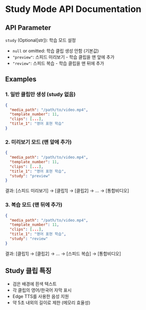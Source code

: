 # Study Mode API Documentation

## API Parameter

`study` (Optional[str]): 학습 모드 설정
- `null` or omitted: 학습 클립 생성 안함 (기본값)
- `"preview"`: 스피드 미리보기 - 학습 클립을 맨 앞에 추가
- `"review"`: 스피드 복습 - 학습 클립을 맨 뒤에 추가

## Examples

### 1. 일반 클립만 생성 (study 없음)
```json
{
  "media_path": "/path/to/video.mp4",
  "template_number": 11,
  "clips": [...],
  "title_1": "영어 표현 학습"
}
```

### 2. 미리보기 모드 (맨 앞에 추가)
```json
{
  "media_path": "/path/to/video.mp4",
  "template_number": 11,
  "clips": [...],
  "title_1": "영어 표현 학습",
  "study": "preview"
}
```
결과: [스피드 미리보기] → [클립1] → [클립2] → ... → [통합비디오]

### 3. 복습 모드 (맨 뒤에 추가)
```json
{
  "media_path": "/path/to/video.mp4",
  "template_number": 11,
  "clips": [...],
  "title_1": "영어 표현 학습",
  "study": "review"
}
```
결과: [클립1] → [클립2] → ... → [스피드 복습] → [통합비디오]

## Study 클립 특징
- 검은 배경에 흰색 텍스트
- 각 클립의 영어/한국어 자막 표시
- Edge TTS를 사용한 음성 지원
- 약 5초 내외의 길이로 제한 (메모리 효율성)